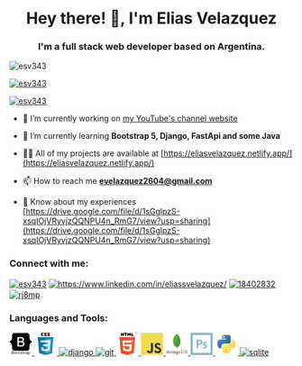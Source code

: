 <h1 align="center">Hey there! 👋, I'm Elias Velazquez</h1>
<h3 align="center">I'm a full stack web developer based on Argentina.</h3>

<p align="left"> <img src="https://komarev.com/ghpvc/?username=esv343&label=Profile%20views&color=0e75b6&style=flat" alt="esv343" /> </p>

<p align="left"> <a href="https://github.com/ryo-ma/github-profile-trophy"><img src="https://github-profile-trophy.vercel.app/?username=esv343" alt="esv343" /></a> </p>

<p align="left"> <a href="https://twitter.com/esv343" target="blank"><img src="https://img.shields.io/twitter/follow/esv343?logo=twitter&style=for-the-badge" alt="esv343" /></a> </p>

- 🔭 I’m currently working on [my YouTube's channel website](https://rj8mp.netlify.app/)

- 🌱 I’m currently learning **Bootstrap 5, Django, FastApi and some Java**

- 👨‍💻 All of my projects are available at [https://eliasvelazquez.netlify.app/](https://eliasvelazquez.netlify.app/)

- 📫 How to reach me **evelazquez2604@gmail.com**

- 📄 Know about my experiences [https://drive.google.com/file/d/1sGglpzS-xsqIOjVRyvjzQQNPU4n_RmG7/view?usp=sharing](https://drive.google.com/file/d/1sGglpzS-xsqIOjVRyvjzQQNPU4n_RmG7/view?usp=sharing)

<h3 align="left">Connect with me:</h3>
<p align="left">
<a href="https://twitter.com/esv343" target="blank"><img align="center" src="https://raw.githubusercontent.com/rahuldkjain/github-profile-readme-generator/master/src/images/icons/Social/twitter.svg" alt="esv343" height="30" width="40" /></a>
<a href="https://linkedin.com/in/https://www.linkedin.com/in/eliassvelazquez/" target="blank"><img align="center" src="https://raw.githubusercontent.com/rahuldkjain/github-profile-readme-generator/master/src/images/icons/Social/linked-in-alt.svg" alt="https://www.linkedin.com/in/eliassvelazquez/" height="30" width="40" /></a>
<a href="https://stackoverflow.com/users/18402832" target="blank"><img align="center" src="https://raw.githubusercontent.com/rahuldkjain/github-profile-readme-generator/master/src/images/icons/Social/stack-overflow.svg" alt="18402832" height="30" width="40" /></a>
<a href="https://www.youtube.com/c/rj8mp" target="blank"><img align="center" src="https://raw.githubusercontent.com/rahuldkjain/github-profile-readme-generator/master/src/images/icons/Social/youtube.svg" alt="rj8mp" height="30" width="40" /></a>
</p>

<h3 align="left">Languages and Tools:</h3>
<p align="left"> <a href="https://getbootstrap.com" target="_blank" rel="noreferrer"> <img src="https://raw.githubusercontent.com/devicons/devicon/master/icons/bootstrap/bootstrap-plain-wordmark.svg" alt="bootstrap" width="40" height="40"/> </a> <a href="https://www.w3schools.com/css/" target="_blank" rel="noreferrer"> <img src="https://raw.githubusercontent.com/devicons/devicon/master/icons/css3/css3-original-wordmark.svg" alt="css3" width="40" height="40"/> </a> <a href="https://www.djangoproject.com/" target="_blank" rel="noreferrer"> <img src="https://cdn.worldvectorlogo.com/logos/django.svg" alt="django" width="40" height="40"/> </a> <a href="https://git-scm.com/" target="_blank" rel="noreferrer"> <img src="https://www.vectorlogo.zone/logos/git-scm/git-scm-icon.svg" alt="git" width="40" height="40"/> </a> <a href="https://www.w3.org/html/" target="_blank" rel="noreferrer"> <img src="https://raw.githubusercontent.com/devicons/devicon/master/icons/html5/html5-original-wordmark.svg" alt="html5" width="40" height="40"/> </a> <a href="https://developer.mozilla.org/en-US/docs/Web/JavaScript" target="_blank" rel="noreferrer"> <img src="https://raw.githubusercontent.com/devicons/devicon/master/icons/javascript/javascript-original.svg" alt="javascript" width="40" height="40"/> </a> <a href="https://www.mongodb.com/" target="_blank" rel="noreferrer"> <img src="https://raw.githubusercontent.com/devicons/devicon/master/icons/mongodb/mongodb-original-wordmark.svg" alt="mongodb" width="40" height="40"/> </a> <a href="https://www.photoshop.com/en" target="_blank" rel="noreferrer"> <img src="https://raw.githubusercontent.com/devicons/devicon/master/icons/photoshop/photoshop-line.svg" alt="photoshop" width="40" height="40"/> </a> <a href="https://www.python.org" target="_blank" rel="noreferrer"> <img src="https://raw.githubusercontent.com/devicons/devicon/master/icons/python/python-original.svg" alt="python" width="40" height="40"/> </a> <a href="https://www.sqlite.org/" target="_blank" rel="noreferrer"> <img src="https://www.vectorlogo.zone/logos/sqlite/sqlite-icon.svg" alt="sqlite" width="40" height="40"/> </a> </p>

